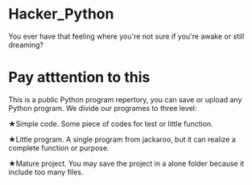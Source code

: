 # Hacker_Python
You ever have that feeling where you're not sure if you're awake or still dreaming?
# Pay atttention to this
This is a public Python program repertory, you can save or upload any Python program. We divide our programes to three level:

★Simple code. Some piece of codes for test or little function.

★Little program. A single program from jackaroo, but it can realize a complete function or purpose.

★Mature project. You may save the project in a alone folder because it include too many files.
